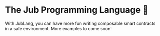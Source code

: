 # The Jub Programming Language 🦴

With JubLang, you can have more fun writing composable smart contracts in a safe environment. More examples to come soon!

